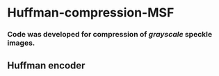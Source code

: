 # Huffman-compression-MSF
### Code was developed for compression of ***grayscale*** speckle images. 
## Huffman encoder
